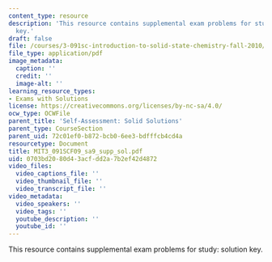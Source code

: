 ```yaml
---
content_type: resource
description: 'This resource contains supplemental exam problems for study: solution
  key.'
draft: false
file: /courses/3-091sc-introduction-to-solid-state-chemistry-fall-2010/0703bd2080d43acfdd2a7b2ef42d4872_MIT3_091SCF09_sa9_supp_sol.pdf
file_type: application/pdf
image_metadata:
  caption: ''
  credit: ''
  image-alt: ''
learning_resource_types:
- Exams with Solutions
license: https://creativecommons.org/licenses/by-nc-sa/4.0/
ocw_type: OCWFile
parent_title: 'Self-Assessment: Solid Solutions'
parent_type: CourseSection
parent_uid: 72c01ef0-b872-bcb0-6ee3-bdfffcb4cd4a
resourcetype: Document
title: MIT3_091SCF09_sa9_supp_sol.pdf
uid: 0703bd20-80d4-3acf-dd2a-7b2ef42d4872
video_files:
  video_captions_file: ''
  video_thumbnail_file: ''
  video_transcript_file: ''
video_metadata:
  video_speakers: ''
  video_tags: ''
  youtube_description: ''
  youtube_id: ''
---
```

This resource contains supplemental exam problems for study: solution key.